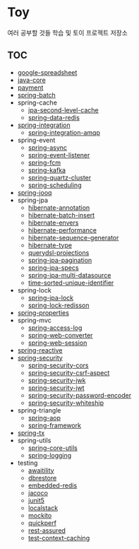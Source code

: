 # Toy

여러 공부할 것들 학습 및 토이 프로젝트 저장소

## TOC

- [google-spreadsheet](google-spreadsheet/README.md)
- [java-core](java-core/README.md)
- [payment](payment/README.md)
- [spring-batch](spring-batch/README.md)
- spring-cache
    - [jpa-second-level-cache](spring-cache/jpa-second-level-cache/README.md)
    - [spring-data-redis](spring-cache/spring-data-redis/README.md)
- [spring-integration](spring-integration/README.md)
    - [spring-integration-amqp](spring-integration/spring-integration-amqp/README.md)
- spring-event
    - [spring-async](spring-event/spring-async/README.md)
    - [spring-event-listener](spring-event/spring-event-listener/README.md)
    - [spring-fcm](spring-event/spring-fcm/README.md)
    - [spring-kafka](spring-event/spring-kafka/README.md)
    - [spring-quartz-cluster](spring-event/spring-quartz-cluster/README.md)
    - [spring-scheduling](spring-event/spring-scheduling/README.md)
- [spring-jooq](spring-jooq/README.md)
- spring-jpa
    - [hibernate-annotation](spring-jpa/hibernate-annotation/README.md)
    - [hibernate-batch-insert](spring-jpa/hibernate-batch-insert/README.md)
    - [hibernate-envers](spring-jpa/hibernate-envers/doc/spring-data-envers.md)
    - [hibernate-performance](spring-jpa/hibernate-performance/doc)
    - [hibernate-sequence-generator](spring-jpa/hibernate-sequence-generator/README.md)
    - [hibernate-type](spring-jpa/hibernate-type/README.md)
    - [querydsl-projections](spring-jpa/querydsl-projections/README.md)
    - [spring-jpa-pagination](spring-jpa/spring-jpa-pagination/README.md)
    - [spring-jpa-specs](spring-jpa/spring-jpa-specs/README.md)
    - [spring-jpa-multi-datasource](spring-jpa/spring-jpa-multi-datasource/README.md)
    - [time-sorted-unique-identifier](spring-jpa/time-sorted-unique-identifier/README.md)
- spring-lock
    - [spring-jpa-lock](spring-lock/spring-jpa-lock/README.md)
    - [spring-lock-redisson](spring-lock/spring-lock-redisson/README.md)
- [spring-properties](spring-properties/README.md)
- spring-mvc
    - [spring-access-log](spring-mvc/spring-access-log/README.md)
    - [spring-web-converter](spring-mvc/spring-web-converter/README.md)
    - [spring-web-session](spring-mvc/spring-web-session/README.md)
- [spring-reactive](spring-reactive/README.md)
- [spring-security](spring-security/README.md)
    - [spring-security-cors](spring-security/spring-security-cors/README.md)
    - [spring-security-csrf-aspect](spring-security/spring-security-csrf-aspect/README.md)
    - [spring-security-jwk](spring-security/spring-security-jwk/README.md)
    - [spring-security-jwt](spring-security/spring-security-jwt/README.md)
    - [spring-security-password-encoder](spring-security/spring-security-password-encoder/README.md)
    - [spring-security-whiteship](spring-security/spring-security-whiteship/doc)
- spring-triangle
    - [spring-aop](spring-triangle/spring-aop/src/test/java/com/gmoon/springaop/SpringAopApplicationTests.java)
    - [spring-framework](spring-triangle/spring-framework/doc)
- [spring-tx](spring-tx/README.md)
- spring-utils
    - [spring-core-utils](spring-utils/spring-core-utils/src/test/java/com/gmoon/springcoreutils/SpringCoreUtilsApplicationTests.java)
    - [spring-logging](spring-utils/spring-logging/README.md)
- testing
    - [awaitility](testing/awaitility/README.md)
    - [dbrestore](testing/dbrestore/README.md)
    - [embedded-redis](testing/embedded-redis/README.md#1-embedded-redis-for-kstyrc)
    - [jacoco](testing/jacoco/README.md)
    - [junit5](testing/junit5/src/test/java/com/gmoon/junit5/Junit5ApplicationTests.java)
    - [localstack](testing/localstack/README.md)
    - [mockito](testing/mockito/README.md)
    - [quickperf](testing/quickperf/README.md)
    - [rest-assured](testing/rest-assured/README.md)
    - [test-context-caching](testing/test-context-caching/README.md)
